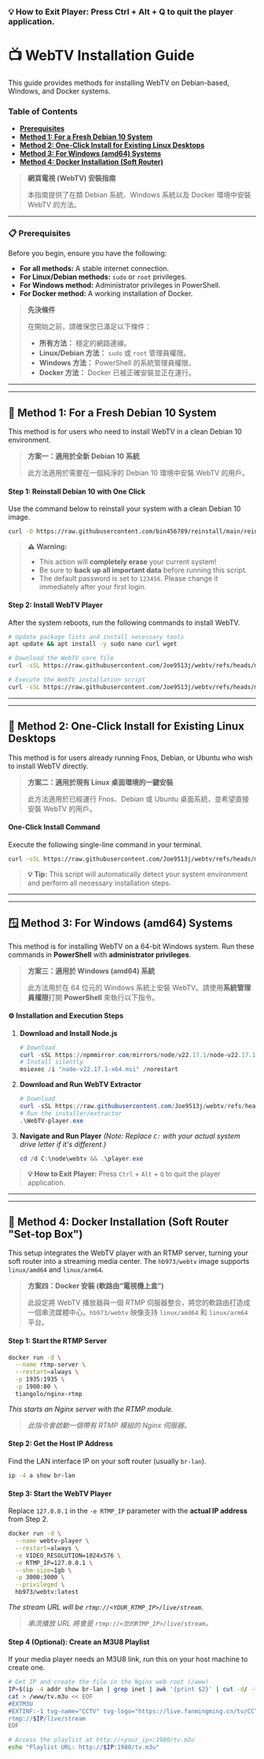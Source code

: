 ### 💡 How to Exit Player: Press Ctrl + Alt + Q to quit the player application.

# 📺 WebTV Installation Guide

This guide provides methods for installing WebTV on Debian-based, Windows, and Docker systems.

### **Table of Contents**

*   [**Prerequisites**](#-prerequisites)
*   [**Method 1: For a Fresh Debian 10 System**](#-method-1-for-a-fresh-debian-10-system)
*   [**Method 2: One-Click Install for Existing Linux Desktops**](#-method-2-one-click-install-for-existing-linux-desktops)
*   [**Method 3: For Windows (amd64) Systems**](#-method-3-for-windows-amd64-systems)
*   [**Method 4: Docker Installation (Soft Router)**](#-method-4-docker-installation-soft-router-set-top-box)

> **網頁電視 (WebTV) 安裝指南**
>
> 本指南提供了在類 Debian 系統、Windows 系統以及 Docker 環境中安裝 WebTV 的方法。

---

### **📋 Prerequisites**

Before you begin, ensure you have the following:
*   **For all methods:** A stable internet connection.
*   **For Linux/Debian methods:** `sudo` or `root` privileges.
*   **For Windows method:** Administrator privileges in PowerShell.
*   **For Docker method:** A working installation of Docker.

> **先決條件**
>
> 在開始之前，請確保您已滿足以下條件：
> *   **所有方法：** 穩定的網路連線。
> *   **Linux/Debian 方法：** `sudo` 或 `root` 管理員權限。
> *   **Windows 方法：** PowerShell 的系統管理員權限。
> *   **Docker 方法：** Docker 已被正確安裝並正在運行。

---
---

## **🐧 Method 1: For a Fresh Debian 10 System**

This method is for users who need to install WebTV in a clean Debian 10 environment.

> **方案一：適用於全新 Debian 10 系統**
>
> 此方法適用於需要在一個純淨的 Debian 10 環境中安裝 WebTV 的用戶。

#### **Step 1: Reinstall Debian 10 with One Click**

Use the command below to reinstall your system with a clean Debian 10 image.

```bash
curl -O https://raw.githubusercontent.com/bin456789/reinstall/main/reinstall.sh && bash reinstall.sh debian 10 --password 123456 --ci && reboot
```

> **⚠️ Warning:**
> *   This action will **completely erase** your current system!
> *   Be sure to **back up all important data** before running this script.
> *   The default password is set to `123456`. Please change it immediately after your first login.

#### **Step 2: Install WebTV Player**

After the system reboots, run the following commands to install WebTV.

```bash
# Update package lists and install necessary tools
apt update && apt install -y sudo nano curl wget

# Download the WebTV core file
curl -sSL https://raw.githubusercontent.com/Joe9513j/webtv/refs/heads/main/webtv-min.zip -o webtv-min.zip

# Execute the WebTV installation script
curl -sSL https://raw.githubusercontent.com/Joe9513j/webtv/refs/heads/main/setup-debian-webtv-only.sh | bash
```
---
---

## **🚀 Method 2: One-Click Install for Existing Linux Desktops**

This method is for users already running Fnos, Debian, or Ubuntu who wish to install WebTV directly.

> **方案二：適用於現有 Linux 桌面環境的一鍵安裝**
>
> 此方法適用於已經運行 Fnos、Debian 或 Ubuntu 桌面系統，並希望直接安裝 WebTV 的用戶。

#### **One-Click Install Command**

Execute the following single-line command in your terminal.

```bash
curl -sSL https://raw.githubusercontent.com/Joe9513j/webtv/refs/heads/main/install-webtv-fnos | bash
```

> **💡 Tip:**
> This script will automatically detect your system environment and perform all necessary installation steps.

---
---

## **🪟 Method 3: For Windows (amd64) Systems**

This method is for installing WebTV on a 64-bit Windows system. Run these commands in **PowerShell** with **administrator privileges**.

> **方案三：適用於 Windows (amd64) 系統**
>
> 此方法用於在 64 位元的 Windows 系統上安裝 WebTV。請使用**系統管理員權限**打開 **PowerShell** 來執行以下指令。

#### **⚙️ Installation and Execution Steps**

1.  **Download and Install Node.js**
    ```powershell
    # Download
    curl -sSL https://npmmirror.com/mirrors/node/v22.17.1/node-v22.17.1-x64.msi -o node-v22.17.1-x64.msi
    # Install silently
    msiexec /i "node-v22.17.1-x64.msi" /norestart
    ```

2.  **Download and Run WebTV Extractor**
    ```powershell
    # Download
    curl -sSL https://raw.githubusercontent.com/Joe9513j/webtv/refs/heads/main/WebTV-player.exe -o WebTV-player.exe
    # Run the installer/extractor
    .\WebTV-player.exe
    ```

3.  **Navigate and Run Player**
    *(Note: Replace `C:` with your actual system drive letter if it's different.)*
    ```powershell
    cd /d C:\node\webtv && .\player.exe
    ```

> **💡 How to Exit Player:**
> Press `Ctrl` + `Alt` + `Q` to quit the player application.

---
---

## **🐳 Method 4: Docker Installation (Soft Router "Set-top Box")**

This setup integrates the WebTV player with an RTMP server, turning your soft router into a streaming media center. The `hb973/webtv` image supports `linux/amd64` and `linux/arm64`.

> **方案四：Docker 安裝 (軟路由“電視機上盒”)**
>
> 此設定將 WebTV 播放器與一個 RTMP 伺服器整合，將您的軟路由打造成一個串流媒體中心。`hb973/webtv` 映像支持 `linux/amd64` 和 `linux/arm64` 平台。

#### **Step 1: Start the RTMP Server**

```bash
docker run -d \
  --name rtmp-server \
  --restart=always \
  -p 1935:1935 \
  -p 1980:80 \
  tiangolo/nginx-rtmp
```
*This starts an Nginx server with the RTMP module.*
> *此指令會啟動一個帶有 RTMP 模組的 Nginx 伺服器。*

#### **Step 2: Get the Host IP Address**

Find the LAN interface IP on your soft router (usually `br-lan`).

```bash
ip -4 a show br-lan
```

#### **Step 3: Start the WebTV Player**

Replace `127.0.0.1` in the `-e RTMP_IP` parameter with the **actual IP address** from Step 2.

```bash
docker run -d \
  --name webtv-player \
  --restart=always \
  -e VIDEO_RESOLUTION=1024x576 \
  -e RTMP_IP=127.0.0.1 \
  --shm-size=1gb \
  -p 3000:3000 \
  --privileged \
  hb973/webtv:latest
```
*The stream URL will be `rtmp://<YOUR_RTMP_IP>/live/stream`.*
> *串流播放 URL 將會是 `rtmp://<您的RTMP_IP>/live/stream`。*

#### **Step 4 (Optional): Create an M3U8 Playlist**

If your media player needs an M3U8 link, run this on your host machine to create one.

```bash
# Get IP and create the file in the Nginx web root (/www)
IP=$(ip -4 addr show br-lan | grep inet | awk '{print $2}' | cut -d/ -f1)
cat > /www/tv.m3u << EOF
#EXTM3U
#EXTINF:-1 tvg-name="CCTV" tvg-logo="https://live.fanmingming.cn/tv/CCTV6.png" group-title="webTV",CCTV
rtmp://$IP/live/stream
EOF

# Access the playlist at http://<your_ip>:1980/tv.m3u
echo "Playlist URL: http://$IP:1980/tv.m3u"
```
